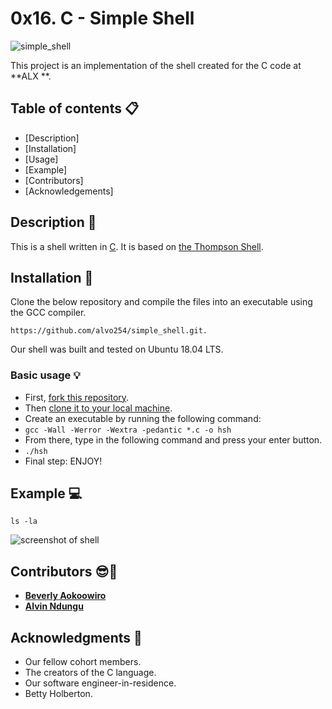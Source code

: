 # 0x16. C - Simple Shell

![simple_shell](https://user-images.githubusercontent.com/41018786/168737732-9b20b421-e3e5-4c45-be75-9ad0791010a1.png)

This project is an implementation of the shell created for the C code at **ALX **.

## Table of contents :clipboard:

 - [Description]
 - [Installation]
 - [Usage]
 - [Example]
 - [Contributors]
 - [Acknowledgements]
## Description :e-mail:
This is a shell written in [C](https://en.wikipedia.org/wiki/C_(programming_language)).
It is based on [the Thompson Shell](https://en.wikipedia.org/wiki/Thompson_shell).

## Installation :wrench:
Clone the below repository and compile the files into an executable using the GCC compiler.
```
https://github.com/alvo254/simple_shell.git.
```

Our shell was built and tested on  Ubuntu 18.04 LTS.

### Basic usage :bulb:
- First, [fork this repository](https://docs.github.com/en/github/getting-started-with-github/fork-a-repo).
- Then [clone it to your local machine](https://docs.github.com/en/github/creating-cloning-and-archiving-repositories/cloning-a-repository).
- Create an executable by running the following command:
- `gcc -Wall -Werror -Wextra -pedantic *.c -o hsh`
- From there, type in the following command and press your enter button.
- `./hsh`
- Final step: ENJOY!

## Example :computer:
```
ls -la
```
![screenshot of shell](https://user-images.githubusercontent.com/30075600/114757753-e50c2180-9d64-11eb-95ea-fb9bba776c8c.png)

## Contributors :sunglasses::muscle:
* [**Beverly Aokoowiro**](https://github.com/aokoowiro)
* [**Alvin Ndungu**](https://github.com/alvo254)


## Acknowledgments :pray:
- Our fellow cohort members.
- The creators of the C language.
- Our software engineer-in-residence.
- Betty Holberton.

